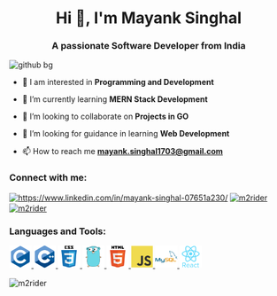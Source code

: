 <h1 align="center">Hi 👋, I'm Mayank Singhal</h1>
<h3 align="center">A passionate Software Developer from India</h3>

![github bg](https://github.com/M2rider/M2rider/assets/129592380/a45cd79e-37a0-4593-8c2d-34eb4afb4bed)

- 🔭 I am interested in **Programming and Development**

- 🌱 I’m currently learning **MERN Stack Development**

- 👯 I’m looking to collaborate on **Projects in GO**

- 🤝 I’m looking for guidance in learning **Web Development**

- 📫 How to reach me **mayank.singhal1703@gmail.com**

<h3 align="left">Connect with me:</h3>
<p align="left">
<a href="https://www.linkedin.com/in/mayank-singhal-07651a230/" target="blank"><img align="center" src="https://raw.githubusercontent.com/rahuldkjain/github-profile-readme-generator/master/src/images/icons/Social/linked-in-alt.svg" alt="https://www.linkedin.com/in/mayank-singhal-07651a230/" height="30" width="40" /></a>
  <a href="https://www.leetcode.com/m2rider" target="blank"><img align="center" src="https://raw.githubusercontent.com/rahuldkjain/github-profile-readme-generator/master/src/images/icons/Social/leet-code.svg" alt="m2rider" height="30" width="40" /></a>
<a href="https://codeforces.com/profile/m2rider" target="blank"><img align="center" src="https://raw.githubusercontent.com/rahuldkjain/github-profile-readme-generator/master/src/images/icons/Social/codeforces.svg" alt="m2rider" height="30" width="40" /></a>
</p>

<h3 align="left">Languages and Tools:</h3>
<p align="left"> <a href="https://www.cprogramming.com/" target="_blank" rel="noreferrer"> <img src="https://raw.githubusercontent.com/devicons/devicon/master/icons/c/c-original.svg" alt="c" width="40" height="40"/> </a> <a href="https://www.w3schools.com/cpp/" target="_blank" rel="noreferrer"> <img src="https://raw.githubusercontent.com/devicons/devicon/master/icons/cplusplus/cplusplus-original.svg" alt="cplusplus" width="40" height="40"/> </a> <a href="https://www.w3schools.com/css/" target="_blank" rel="noreferrer"> <img src="https://raw.githubusercontent.com/devicons/devicon/master/icons/css3/css3-original-wordmark.svg" alt="css3" width="40" height="40"/> </a> <a href="https://golang.org" target="_blank" rel="noreferrer"> <img src="https://raw.githubusercontent.com/devicons/devicon/master/icons/go/go-original.svg" alt="go" width="40" height="40"/> </a> <a href="https://www.w3.org/html/" target="_blank" rel="noreferrer"> <img src="https://raw.githubusercontent.com/devicons/devicon/master/icons/html5/html5-original-wordmark.svg" alt="html5" width="40" height="40"/> </a> <a href="https://developer.mozilla.org/en-US/docs/Web/JavaScript" target="_blank" rel="noreferrer"> <img src="https://raw.githubusercontent.com/devicons/devicon/master/icons/javascript/javascript-original.svg" alt="javascript" width="40" height="40"/> </a> <a href="https://www.mysql.com/" target="_blank" rel="noreferrer"> <img src="https://raw.githubusercontent.com/devicons/devicon/master/icons/mysql/mysql-original-wordmark.svg" alt="mysql" width="40" height="40"/> </a> <a href="https://reactjs.org/" target="_blank" rel="noreferrer"> <img src="https://raw.githubusercontent.com/devicons/devicon/master/icons/react/react-original-wordmark.svg" alt="react" width="40" height="40"/> </a> </p>

<p><img align="center" src="https://github-readme-stats.vercel.app/api/top-langs?username=m2rider&show_icons=true&locale=en&layout=compact" alt="m2rider" /></p>


<!--
- 👋 Hi, I’m Mayank Singhal
- 👀 I’m interested in Programming and Developing
- 🌱 I’m currently discovering Web Development
- 💞️ I’m looking to collaborate on Projects on Go
- 📫 Reach out to me at mayank.singhal1703@gmail.com
-->

<!---
M2rider/M2rider is a ✨ special ✨ repository because its `README.md` (this file) appears on your GitHub profile.
You can click the Preview link to take a look at your changes.
--->
